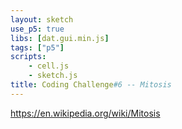 ```yaml
---
layout: sketch
use_p5: true
libs: [dat.gui.min.js]
tags: ["p5"]
scripts: 
    - cell.js
    - sketch.js
title: Coding Challenge#6 -- Mitosis
---
```


<https://en.wikipedia.org/wiki/Mitosis>